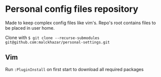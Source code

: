 # Personal config files repository
Made to keep complex config files like vim's. Repo's root contains files to be placed in user home.

Clone with `$ git clone --recurse-submodules git@github.com:malckhazar/personal-settings.git`

## Vim
Run `:PluginInstall` on first start to download all required packages
